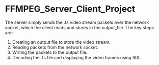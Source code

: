 # FFMPEG_Server_Client_Project

The server simply sends the .ts video stream packets over the network socket, which the client reads and stores in the output_file.
The key steps are:
1) Creating an output file to store the video stream.
2) Reading packets from the network socket.
3) Writing the packets to the output file.
4) Decoding the .ts file and displaying the video frames using SDL.
